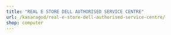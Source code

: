 ```yaml
---
title: "REAL E STORE DELL AUTHORISED SERVICE CENTRE"
url: /kasaragod/real-e-store-dell-authorised-service-centre/
shop: computer
---
```

